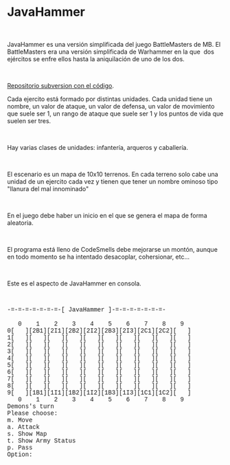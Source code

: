 <h1>
	JavaHammer</h1>
<p>
	&nbsp;</p>
<p>
	JavaHammer es una versi&oacute;n simplificada del juego BattleMasters de MB. El BattleMasters era una versi&oacute;n simplificada de Warhammer en la que &nbsp;dos ej&eacute;rcitos se enfre ellos hasta la aniquilaci&oacute;n de uno de los dos.</p>
<p>
	&nbsp;</p>
<p>
	<a href="https://code.google.com/p/entornos-1dam-4vientos-team/source/browse/trunk/JavaHammer/" title="ver JavaHammer">Repositorio subversion con el c&oacute;digo</a>.</p>
<p>
	Cada ejercito est&aacute; formado por distintas unidades. Cada unidad tiene un nombre, un valor de ataque, un valor de defensa, un valor de movimiento que suele ser 1, un rango de ataque que suele ser 1 y los puntos de vida que suelen ser tres.</p>
<p>
	&nbsp;</p>
<p>
	Hay varias clases de unidades: infanter&iacute;a, arqueros y caballer&iacute;a.</p>
<p>
	&nbsp;</p>
<p>
	El escenario es un mapa de 10x10 terrenos. En cada terreno solo cabe una unidad de un ejercito cada vez y tienen que tener un nombre ominoso tipo &quot;llanura del mal innominado&quot;</p>
<p>
	&nbsp;</p>
<p>
	En el juego debe haber un inicio en el que se genera el mapa de forma aleatoria.</p>
<p>
	&nbsp;</p>
<p>
	El programa est&aacute; lleno de CodeSmells debe mejorarse un mont&oacute;n, aunque en todo momento se ha intentado desacoplar, cohersionar, etc...</p>
<p>
	&nbsp;</p>
<p>
	Este es el aspecto de JavaHammer en consola.</p>
<p>
	&nbsp;</p>
<div>
	<div>
		<span style="font-family:courier new,courier,monospace;">-=-=-=-=-=-=-=-[ JavaHammer ]-=-=-=-=-=-=-=-</span></div>
	<div>
		&nbsp;</div>
	<div>
		<span style="font-family:courier new,courier,monospace;">&nbsp; &nbsp;0 &nbsp; &nbsp;1 &nbsp; &nbsp;2 &nbsp; &nbsp;3 &nbsp; &nbsp;4 &nbsp; &nbsp;5 &nbsp; &nbsp;6 &nbsp; &nbsp;7 &nbsp; &nbsp;8 &nbsp; &nbsp;9 &nbsp;</span></div>
	<div>
		<span style="font-family:courier new,courier,monospace;">0[ &nbsp; ][2B1][2I1][2B2][2I2][2B3][2I3][2C1][2C2][ &nbsp; ]</span></div>
	<div>
		<span style="font-family:courier new,courier,monospace;">1[ &nbsp; ][ &nbsp; ][ &nbsp; ][ &nbsp; ][ &nbsp; ][ &nbsp; ][ &nbsp; ][ &nbsp; ][ &nbsp; ][ &nbsp; ]</span></div>
	<div>
		<span style="font-family:courier new,courier,monospace;">2[ &nbsp; ][ &nbsp; ][ &nbsp; ][ &nbsp; ][ &nbsp; ][ &nbsp; ][ &nbsp; ][ &nbsp; ][ &nbsp; ][ &nbsp; ]</span></div>
	<div>
		<span style="font-family:courier new,courier,monospace;">3[ &nbsp; ][ &nbsp; ][ &nbsp; ][ &nbsp; ][ &nbsp; ][ &nbsp; ][ &nbsp; ][ &nbsp; ][ &nbsp; ][ &nbsp; ]</span></div>
	<div>
		<span style="font-family:courier new,courier,monospace;">4[ &nbsp; ][ &nbsp; ][ &nbsp; ][ &nbsp; ][ &nbsp; ][ &nbsp; ][ &nbsp; ][ &nbsp; ][ &nbsp; ][ &nbsp; ]</span></div>
	<div>
		<span style="font-family:courier new,courier,monospace;">5[ &nbsp; ][ &nbsp; ][ &nbsp; ][ &nbsp; ][ &nbsp; ][ &nbsp; ][ &nbsp; ][ &nbsp; ][ &nbsp; ][ &nbsp; ]</span></div>
	<div>
		<span style="font-family:courier new,courier,monospace;">6[ &nbsp; ][ &nbsp; ][ &nbsp; ][ &nbsp; ][ &nbsp; ][ &nbsp; ][ &nbsp; ][ &nbsp; ][ &nbsp; ][ &nbsp; ]</span></div>
	<div>
		<span style="font-family:courier new,courier,monospace;">7[ &nbsp; ][ &nbsp; ][ &nbsp; ][ &nbsp; ][ &nbsp; ][ &nbsp; ][ &nbsp; ][ &nbsp; ][ &nbsp; ][ &nbsp; ]</span></div>
	<div>
		<span style="font-family:courier new,courier,monospace;">8[ &nbsp; ][ &nbsp; ][ &nbsp; ][ &nbsp; ][ &nbsp; ][ &nbsp; ][ &nbsp; ][ &nbsp; ][ &nbsp; ][ &nbsp; ]</span></div>
	<div>
		<span style="font-family:courier new,courier,monospace;">9[ &nbsp; ][1B1][1I1][1B2][1I2][1B3][1I3][1C1][1C2][ &nbsp; ]</span></div>
	<div>
		<span style="font-family:courier new,courier,monospace;">&nbsp; &nbsp;0 &nbsp; &nbsp;1 &nbsp; &nbsp;2 &nbsp; &nbsp;3 &nbsp; &nbsp;4 &nbsp; &nbsp;5 &nbsp; &nbsp;6 &nbsp; &nbsp;7 &nbsp; &nbsp;8 &nbsp; &nbsp;9 &nbsp;</span></div>
	<div>
		<span style="font-family:courier new,courier,monospace;">Demons&#39;s turn&nbsp;</span></div>
	<div>
		<span style="font-family:courier new,courier,monospace;">Please choose:</span></div>
	<div>
		<span style="font-family:courier new,courier,monospace;">m. Move</span></div>
	<div>
		<span style="font-family:courier new,courier,monospace;">a. Attack</span></div>
	<div>
		<span style="font-family:courier new,courier,monospace;">s. Show Map</span></div>
	<div>
		<span style="font-family:courier new,courier,monospace;">t. Show Army Status</span></div>
	<div>
		<span style="font-family:courier new,courier,monospace;">p. Pass</span></div>
	<div>
		<span style="font-family:courier new,courier,monospace;">Option:&nbsp;</span></div>
</div>
<div>
	&nbsp;</div>
